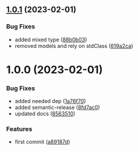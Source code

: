 ## [1.0.1](https://github.com/Copicake/copicake-php/compare/v1.0.0...v1.0.1) (2023-02-01)


### Bug Fixes

* added mixed type ([88b0b03](https://github.com/Copicake/copicake-php/commit/88b0b036f280253fab0d8f3451fdf55b036a3376))
* removed models and rely on stdClass ([619a2ca](https://github.com/Copicake/copicake-php/commit/619a2cae7044ef7d8ab912ec105159ab648be3c3))

# 1.0.0 (2023-02-01)


### Bug Fixes

* added needed dep ([1a76f70](https://github.com/Copicake/copicake-php/commit/1a76f70e4c99390ad9839a8ffa1639b8e9ba3211))
* added semantic-release ([8fd7ac0](https://github.com/Copicake/copicake-php/commit/8fd7ac0d606870e601bc4ba44c64e5b13d63e339))
* updated docs ([8563510](https://github.com/Copicake/copicake-php/commit/85635105fd1b48688115f64d6a55c879b62a4373))


### Features

* first commit ([a89187d](https://github.com/Copicake/copicake-php/commit/a89187d2569d429d9f86added08d9d3e68514ef4))
